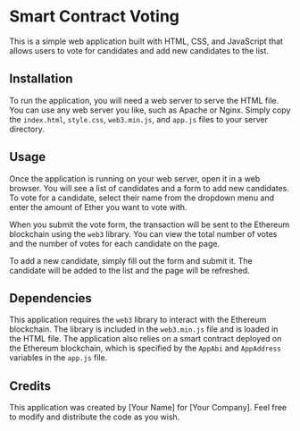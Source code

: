 # Smart Contract Voting

This is a simple web application built with HTML, CSS, and JavaScript that allows users to vote for candidates and add new candidates to the list.

## Installation

To run the application, you will need a web server to serve the HTML file. You can use any web server you like, such as Apache or Nginx. Simply copy the `index.html`, `style.css`, `web3.min.js`, and `app.js` files to your server directory.

## Usage

Once the application is running on your web server, open it in a web browser. You will see a list of candidates and a form to add new candidates. To vote for a candidate, select their name from the dropdown menu and enter the amount of Ether you want to vote with.

When you submit the vote form, the transaction will be sent to the Ethereum blockchain using the `web3` library. You can view the total number of votes and the number of votes for each candidate on the page.

To add a new candidate, simply fill out the form and submit it. The candidate will be added to the list and the page will be refreshed.

## Dependencies

This application requires the `web3` library to interact with the Ethereum blockchain. The library is included in the `web3.min.js` file and is loaded in the HTML file. The application also relies on a smart contract deployed on the Ethereum blockchain, which is specified by the `AppAbi` and `AppAddress` variables in the `app.js` file.

## Credits

This application was created by [Your Name] for [Your Company]. Feel free to modify and distribute the code as you wish.
